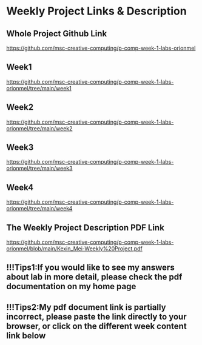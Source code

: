
Weekly Project Links & Description
=========================

Whole Project Github Link
------------------------------
https://github.com/msc-creative-computing/p-comp-week-1-labs-orionmel


Week1
------------------------------
https://github.com/msc-creative-computing/p-comp-week-1-labs-orionmel/tree/main/week1

Week2
------------------------------
https://github.com/msc-creative-computing/p-comp-week-1-labs-orionmel/tree/main/week2

Week3
------------------------------
https://github.com/msc-creative-computing/p-comp-week-1-labs-orionmel/tree/main/week3

Week4
------------------------------
https://github.com/msc-creative-computing/p-comp-week-1-labs-orionmel/tree/main/week4

The Weekly Project Description PDF Link
---------------------------------------
https://github.com/msc-creative-computing/p-comp-week-1-labs-orionmel/blob/main/Kexin_Mei-Weekly%20Project.pdf


!!!Tips1:If you would like to see my answers about lab in more detail, please check the pdf documentation on my home page
--------------------------------------------------------------------------------------------------------------------------------------
!!!Tips2:My pdf document link is partially incorrect, please paste the link directly to your browser, or click on the different week content link below
--------------------------------------------------------------------------------------------------------------------------------------

